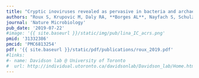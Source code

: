 ```yaml
---
title: "Cryptic inoviruses revealed as pervasive in bacteria and archaea in Earth’s biomes"
authors: "Roux S, Krupovic M, Daly RA, **Borges AL**, Nayfach S, Schulz F, Sharrar A, Matheus Carnevali PB, Cheng JF, Ivanova NN, **Bondy-Denomy J**, Wrighton KC, Woyke T, Visel A, Kyrpides NC, Eloe-Fadrosh EA."
journal: 'Nature Microbiology'
pub_date: '2019-07-22'
#image: '{{ site.baseurl }}/static/img/pub/lina_IC_acrs.png'
pmid: '31332386'
pmcid: 'PMC6813254'
pdf: '{{ site.baseurl }}/static/pdf/publications/roux_2019.pdf'
#links:
#- name: Davidson lab @ University of Toronto
#  url: http://individual.utoronto.ca/davidsonlab/Davidson_lab/Home.html
---
```

